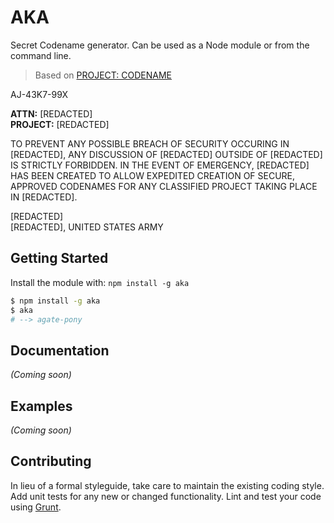 # AKA

Secret Codename generator. Can be used as a Node module or from the command line.

> Based on [PROJECT: CODENAME](https://github.com/zachwlewis/projectcodename)

AJ-43K7-99X

__ATTN:__ [REDACTED]
<br>
__PROJECT:__ [REDACTED]

TO PREVENT ANY POSSIBLE BREACH OF SECURITY OCCURING IN [REDACTED],
ANY DISCUSSION OF [REDACTED] OUTSIDE OF [REDACTED] IS
STRICTLY FORBIDDEN. IN THE EVENT OF EMERGENCY, [REDACTED] HAS
BEEN CREATED TO ALLOW EXPEDITED CREATION OF SECURE, APPROVED CODENAMES
FOR ANY CLASSIFIED PROJECT TAKING PLACE IN [REDACTED].

[REDACTED]
<br>
[REDACTED], UNITED STATES ARMY

 
## Getting Started

Install the module with: `npm install -g aka`

```sh
$ npm install -g aka
$ aka
# --> agate-pony
```


## Documentation

_(Coming soon)_


## Examples

_(Coming soon)_


## Contributing

In lieu of a formal styleguide, take care to maintain the existing coding style. Add unit tests for any new or changed functionality. Lint and test your code using [Grunt](http://gruntjs.com).

<!-- 
## License

Copyright (c) 2014 Phillip Alexander  
Licensed under the MIT license. 
-->
